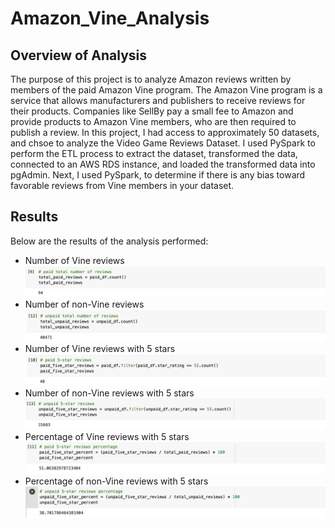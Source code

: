 # Amazon_Vine_Analysis
## Overview of Analysis
The purpose of this project is to analyze Amazon reviews written by members of the paid Amazon Vine program. The Amazon Vine program is a service that allows manufacturers and publishers to receive reviews for their products. Companies like SellBy pay a small fee to Amazon and provide products to Amazon Vine members, who are then required to publish a review. In this project, I had access to approximately 50 datasets, and chsoe to analyze the Video Game Reviews Dataset. I used PySpark to perform the ETL process to extract the dataset, transformed the data, connected to an AWS RDS instance, and loaded the transformed data into pgAdmin. Next, I used PySpark, to determine if there is any bias toward favorable reviews from Vine members in your dataset.

## Results
Below are the results of the analysis performed:

* Number of Vine reviews 
![This is an image](https://github.com/AleksKostrycka/Amazon_Vine_Analysis/blob/main/Resources/Total%20Paid%20Votes.png?raw=true)
* Number of non-Vine reviews
![This is an image](https://github.com/AleksKostrycka/Amazon_Vine_Analysis/blob/main/Resources/Total%20Unpaid%20Votes.png?raw=true)
* Number of Vine reviews with 5 stars
![This is an image](https://github.com/AleksKostrycka/Amazon_Vine_Analysis/blob/main/Resources/paid%205%20star%20reviews.png?raw=true)
* Number of non-Vine reviews with 5 stars
![This is an image](https://github.com/AleksKostrycka/Amazon_Vine_Analysis/blob/main/Resources/unpaid%205%20star%20reviews.png?raw=true)
* Percentage of Vine reviews with 5 stars
![This is an image](https://github.com/AleksKostrycka/Amazon_Vine_Analysis/blob/main/Resources/percentage%20of%20paid%205%20star%20review.png?raw=true)
* Percentage of non-Vine reviews with 5 stars
![This is an image](https://github.com/AleksKostrycka/Amazon_Vine_Analysis/blob/main/Resources/percentage%20of%20unpaid%205%20star%20reviews.png?raw=true)
